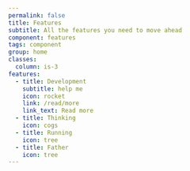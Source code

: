 ```yaml
---
permalink: false
title: Features
subtitle: All the features you need to move ahead
component: features
tags: component
group: home
classes:
  column: is-3
features:
  - title: Development
    subtitle: help me
    icon: rocket
    link: /read/more
    link_text: Read more
  - title: Thinking
    icon: cogs
  - title: Running
    icon: tree
  - title: Father
    icon: tree
---
```

